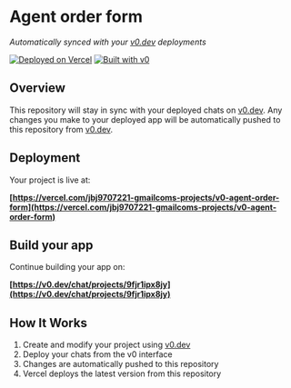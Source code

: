 # Agent order form

*Automatically synced with your [v0.dev](https://v0.dev) deployments*

[![Deployed on Vercel](https://img.shields.io/badge/Deployed%20on-Vercel-black?style=for-the-badge&logo=vercel)](https://vercel.com/jbj9707221-gmailcoms-projects/v0-agent-order-form)
[![Built with v0](https://img.shields.io/badge/Built%20with-v0.dev-black?style=for-the-badge)](https://v0.dev/chat/projects/9fjr1ipx8jy)

## Overview

This repository will stay in sync with your deployed chats on [v0.dev](https://v0.dev).
Any changes you make to your deployed app will be automatically pushed to this repository from [v0.dev](https://v0.dev).

## Deployment

Your project is live at:

**[https://vercel.com/jbj9707221-gmailcoms-projects/v0-agent-order-form](https://vercel.com/jbj9707221-gmailcoms-projects/v0-agent-order-form)**

## Build your app

Continue building your app on:

**[https://v0.dev/chat/projects/9fjr1ipx8jy](https://v0.dev/chat/projects/9fjr1ipx8jy)**

## How It Works

1. Create and modify your project using [v0.dev](https://v0.dev)
2. Deploy your chats from the v0 interface
3. Changes are automatically pushed to this repository
4. Vercel deploys the latest version from this repository